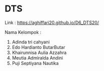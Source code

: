 # DTS

Link : https://aghiffari20.github.io/D6_DTS20/

Nama Kelompok :
1. Adinda tri cahyani
2. Edo Hardianto ButarButar
3. Khairunnisa Aulia Azzahra
4. Meutia Admiralda Andini
5. Puji Septiyana Nautika